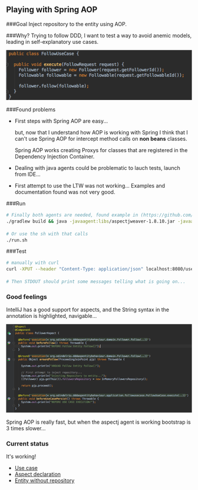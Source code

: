 ## Playing with Spring AOP


###Goal
Inject repository to the entity using AOP.

###Why?
Trying to follow DDD, I want to test a way to avoid anemic models, leading in self-explanatory use cases.

![Follow use case code](/docs/follow-use-case.png)

###Found problems
- First steps with Spring AOP are easy...
  
  but, now that I understand how AOP is working with Spring I think that I can't use Spring AOP for intercept method calls on **non beans** classes.

  Spring AOP works creating Proxys for classes that are registered in the Dependency Injection Container.

- Dealing with java agents could be problematic to lauch tests, launch from IDE...

- First attempt to use the LTW was not working... Examples and documentation found was not very good.

###Run
```bash
# Finally both agents are needed, found example in (https://github.com/jwilsoncredera/spring-aop-blog)
./gradlew build && java -javaagent:libs/aspectjweaver-1.8.10.jar -javaagent:libs/spring-instrument-4.3.6.RELEASE.jar -jar build/libs/ddd-aop-entity-behaviour-1.0-SNAPSHOT.jar

# Or use the sh with that calls
./run.sh
```

###Test
```bash
# manually with curl
curl -XPUT --header "Content-Type: application/json" localhost:8080/users/1/followers/2 -v

# Then STDOUT should print some messages telling what is going on...
```

### Good feelings
IntelliJ has a good support for aspects, and the String syntax in the annotation is highlighted, navigable...

![Aspect class](/docs/aspect-class.png)

Spring AOP is really fast, but when the aspectj agent is working bootstrap is 3 times slower...

### Current status
It's working!

- [Use case](/src/main/java/org/odindelrio/dddaopentitybehaviour/application/followusecase/FollowUseCase.java)
- [Aspect declaration](/src/main/java/org/odindelrio/dddaopentitybehaviour/infrastructure/spring/configuration/FollowerAspect.java)
- [Entity without repository](/src/main/java/org/odindelrio/dddaopentitybehaviour/domain/Follower.java)